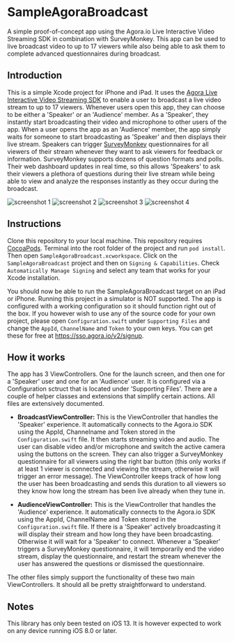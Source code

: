 # SampleAgoraBroadcast
A simple proof-of-concept app using the Agora.io Live Interactive Video Streaming SDK in combination with SurveyMonkey. This app can be used to live broadcast video to up to 17 viewers while also being able to ask them to complete advanced questionnaires during broadcast.

## Introduction
This is a simple Xcode project for iPhone and iPad. It uses the [Agora Live Interactive Video Streaming SDK](https://docs.agora.io/en/Interactive%20Broadcast/start_live_ios?platform=iOS) to enable a user to broadcast a live video stream to up to 17 viewers. Whenever users open this app, they can choose to be either a 'Speaker' or an 'Audience' member. As a 'Speaker', they instantly start broadcasting their video and microphone to other users of the app. When a user opens the app as an 'Audience' member, the app simply waits for someone to start broadcasting as 'Speaker' and then displays their live stream. Speakers can trigger [SurveyMonkey](https://github.com/SurveyMonkey/surveymonkey-ios-sdk) questionnaires for all viewers of their stream whenever they want to ask viewers for feedback or information. SurveyMonkey supports dozens of question formats and polls. Their web dashboard updates in real time, so this allows 'Speakers' to ask their viewers a plethora of questions during their live stream while being able to view and analyze the responses instantly as they occur during the broadcast. 

![screenshot 1](https://rogerdcarvalho.com/agora-1.jpg "One-click livestreaming")
![screenshot 2](https://rogerdcarvalho.com/agora-2.jpg "Trigger surveys during broadcast")
![screenshot 3](https://rogerdcarvalho.com/agora-3.jpg "Users respond instantly")
![screenshot 4](https://rogerdcarvalho.com/agora-4.jpg "Analyze results in real time")

## Instructions
Clone this repository to your local machine. This repository requires [CocoaPods](https://cocoapods.org). Terminal into the root folder of the project and run `pod install`. Then open `SampleAgoraBroadcast.xcworkspace`. Click on the `SampleAgoraBroadcast` project and then on `Signing & Capabilities`. Check `Automatically Manage Signing` and select any team that works for your Xcode installation. 

You should now be able to run the SampleAgoraBroadcast target on an iPad or iPhone. Running this project in a simulator is NOT supported. The app is configured with a working configuration so it should function right out of the box. If you however wish to use any of the source code for your own project, please open `Configuration.swift` under `Supporting Files` and change the `AppId`, `ChannelName` and `Token` to your own keys. You can get these for free at https://sso.agora.io/v2/signup.

## How it works
The app has 3 ViewControllers. One for the launch screen, and then one for a 'Speaker' user and one for an 'Audience' user. It is configured via a Configuration sctruct that is located under 'Supporting Files'. There are a couple of helper classes and extensions that simplify certain actions. All files are extensively documented.

* **BroadcastViewController:** This is the ViewController that handles the 'Speaker' experience. It automatically connects to the Agora.io SDK using the AppId, Channelname and Token stored in the `Configuration.swift` file. It then starts streaming video and audio. The user can disable video and/or microphone and switch the active camera using the buttons on the screen. They can also trigger a SurveyMonkey questionnaire for all viewers using the right bar button (this only works if at least 1 viewer is connected and viewing the stream, otherwise it will trigger an error message). The ViewController keeps track of how long the user has been broadcasting and sends this duration to all viewers so they know how long the stream has been live already when they tune in.

* **AudienceViewController:** This is the ViewController that handles the 'Audience' experience. It automatically connects to the Agora.io SDK using the AppId, ChannelName and Token stored in the `Configuration.swift` file. If there is a 'Speaker' actively broadcasting it will display their stream and how long they have been broadcasting. Otherwise it will wait for a 'Speaker' to connect. Whenever a 'Speaker' triggers a SurveyMonkey questionnaire, it will temporarily end the video stream, display the questionnaire, and restart the stream whenever the user has answered the questions or dismissed the questionnaire.

The other files simply support the functionality of these two main ViewControllers. It should all be pretty straightforward to understand.

## Notes
This library has only been tested on iOS 13. It is however expected to work on any device running iOS 8.0 or later.

